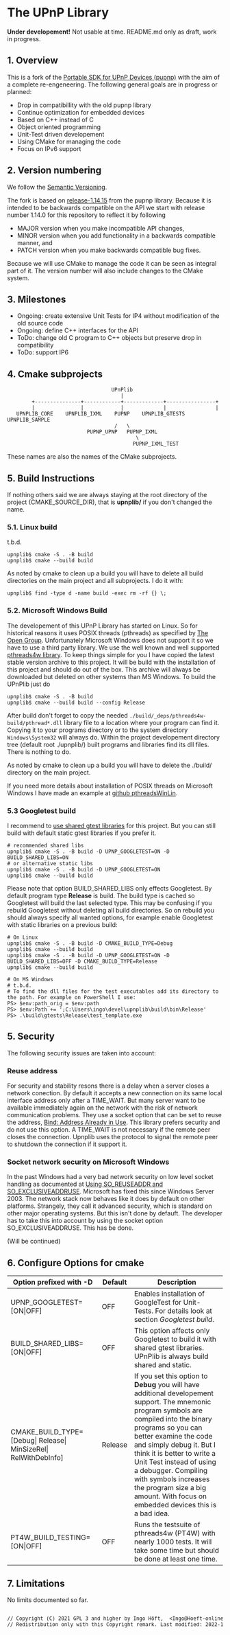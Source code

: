 # The UPnP Library
**Under developement!**
Not usable at time. README.md only as draft, work in progress.

## 1. Overview
This is a fork of the [Portable SDK for UPnP Devices (pupnp)](https://github.com/pupnp/) with the aim of a complete re-engeneering. The following general goals are in progress or planned:
- Drop in compatibillity with the old pupnp library
- Continue optimization for embedded devices
- Based on C++ instead of C
- Object oriented programming
- Unit-Test driven developement
- Using CMake for managing the code
- Focus on IPv6 support

## 2. Version numbering
We follow the [Semantic Versioning](https://semver.org/spec/v2.0.0.html#semantic-versioning-200).

The fork is based on [release-1.14.15](https://github.com/pupnp/pupnp/releases/tag/release-1.14.15) from the pupnp library. Because it is intended to be backwards compatible on the API we start with release number 1.14.0 for this repository to reflect it by following
- MAJOR version when you make incompatible API changes,
- MINOR version when you add functionality in a backwards compatible manner, and
- PATCH version when you make backwards compatible bug fixes.

Because we will use CMake to manage the code it can be seen as integral part of it. The version number will also include changes to the CMake system.

## 3. Milestones
- Ongoing: create extensive Unit Tests for IP4 without modification of the old source code
- Ongoing: define C++ interfaces for the API
- ToDo:    change old C program to C++ objects but preserve drop in compatibility
- ToDo:    support IP6

## 4. Cmake subprojects
                                      UPnPlib
                                         |
            +---------------+------------+-------------+----------------+
            |               |            |             |                |
       UPNPLIB_CORE    UPNPLIB_IXML    PUPNP    UPNPLIB_GTESTS    UPNPLIB_SAMPLE
                                       /   \
                              PUPNP_UPNP   PUPNP_IXML
                                              \
                                             PUPNP_IXML_TEST

These names are also the names of the CMake subprojects.

## 5. Build Instructions
If nothing others said we are always staying at the root directory of the project (CMAKE_SOURCE_DIR), that is **upnplib/** if you don't changed the name.

### 5.1. Linux build
t.b.d.

    upnplib$ cmake -S . -B build
    upnplib$ cmake --build build

As noted by cmake to clean up a build you will have to delete all build directories on the main project and all subprojects. I do it with:

    upnplib$ find -type d -name build -exec rm -rf {} \;

### 5.2. Microsoft Windows Build
The developement of this UPnP Library has started on Linux. So for historical reasons it uses POSIX threads (pthreads) as specified by [The Open Group](http://get.posixcertified.ieee.org/certification_guide.html). Unfortunately Microsoft Windows does not support it so we have to use a third party library. We use the well known and well supported [pthreads4w library](https://sourceforge.net/p/pthreads4w). To keep things simple for you I have copied the latest stable version archive to this project. It will be build with the installation of this project and should do out of the box. This archive will always be downloaded but deleted on other systems than MS Windows. To build the UPnPlib just do

    upnplib$ cmake -S . -B build
    upnplib$ cmake --build build --config Release

After build don't forget to copy the needed `./build/_deps/pthreads4w-build/pthread*.dll` library file to a location where your program can find it. Copying it to your programs directory or to the system directory `Windows\System32` will always do. Within the project developement directory tree (default root ./upnplib/) built programs and libraries find its dll files. There is nothing to do.

As noted by cmake to clean up a build you will have to delete the ./build/ directory on the main project.

If you need more details about installation of POSIX threads on Microsoft Windows I have made an example at [github pthreadsWinLin](https://github.com/upnplib/pthreadsWinLin.git).

### 5.3 Googletest build
I recommend to [use shared gtest libraries](https://github.com/upnplib/upnplib/blob/main/gtests/README.md) for this project. But you can still build with default static gtest libraries if you prefer it.

    # recommended shared libs
    upnplib$ cmake -S . -B build -D UPNP_GOOGLETEST=ON -D BUILD_SHARED_LIBS=ON
    # or alternative static libs
    upnplib$ cmake -S . -B build -D UPNP_GOOGLETEST=ON
    upnplib$ cmake --build build

Please note that option BUILD_SHARED_LIBS only effects Googletest. By default program type **Release** is build. The build type is cached so Googletest will build the last selected type. This may be confusing if you rebuild Googletest without deleting all build directories. So on rebuild you should always specify all wanted options, for example enable Googletest with static libraries on a previous build:

    # On Linux
    upnplib$ cmake -S . -B build -D CMAKE_BUILD_TYPE=Debug
    upnplib$ cmake --build build
    upnplib$ cmake -S . -B build -D UPNP_GOOGLETEST=ON -D BUILD_SHARED_LIBS=OFF -D CMAKE_BUILD_TYPE=Release
    upnplib$ cmake --build build

    # On MS Windows
    # t.b.d.
    # To find the dll files for the test executables add its directory to the path. For example on PowerShell I use:
    PS> $env:path_orig = $env:path
    PS> $env:Path += ';C:\Users\ingo\devel\upnplib\build\bin\Release'
    PS> .\build\gtests\Release\test_template.exe

## 5. Security
The following security issues are taken into account:
### Reuse address
For security and stability resons there is a delay when a server closes a network conection. By default it accepts a new connection on its same local interface address only after a TIME_WAIT. But many server want to be available immediately again on the network with the risk of network communication problems. They use a socket option that can be set to reuse the address, [Bind: Address Already in Use](https://hea-www.harvard.edu/~fine/Tech/addrinuse.html). This library prefers security and do not use this option. A TIME_WAIT is not necessary if the remote peer closes the connection. Upnplib uses the protocol to signal the remote peer to shutdown the connection if it support it.
### Socket network security on Microsoft Windows
In the past Windows had a very bad network security on low level socket handling as documented at [Using SO_REUSEADDR and SO_EXCLUSIVEADDRUSE](https://learn.microsoft.com/en-us/windows/win32/winsock/using-so-reuseaddr-and-so-exclusiveaddruse). Microsoft has fixed this since Windows Server 2003. The network stack now behaves like it does by default on other platforms. Strangely, they call it advanced security, which is standard on other major operating systems. But this isn't done by defauft. The developer has to take this into account by using the socket option SO_EXCLUSIVEADDRUSE. This has be done.

(Will be continued)

## 6. Configure Options for cmake
Option prefixed with -D | Default | Description
-------|---------|---
UPNP_GOOGLETEST=[ON\|OFF] | OFF | Enables installation of GoogleTest for Unit-Tests. For details look at section *Googletest build*.
BUILD_SHARED_LIBS=[ON\|OFF] | OFF | This option affects only Googletest to build it with shared gtest libraries. UPnPlib is always build shared and static.
CMAKE_BUILD_TYPE=[Debug\| Release\| MinSizeRel\| RelWithDebInfo] | Release | If you set this option to **Debug** you will have additional developement support. The mnemonic program symbols are compiled into the binary programs so you can better examine the code and simply debug it. But I think it is better to write a Unit Test instead of using a debugger. Compiling with symbols increases the program size a big amount. With focus on embedded devices this is a bad idea.
PT4W_BUILD_TESTING=[ON\|OFF] | OFF | Runs the testsuite of pthreads4w (PT4W) with nearly 1000 tests. It will take some time but should be done at least one time.

<!-- - -D DEVEL=OFF          This enables some additional information for developement. It preserves installation options that normaly will be deleted after Installation for Optimisation so you can examine them. These are mainly the installation directory from **pthread4w** and its temporary installation files even on a non MS Windows environment.
-->
## 7. Limitations
No limits documented so far.

<pre><sup>
// Copyright (C) 2021 GPL 3 and higher by Ingo Höft,  &#60;Ingo&#64;Hoeft-online.de&#62;
// Redistribution only with this Copyright remark. Last modified: 2022-11-25
</sup></sup>
